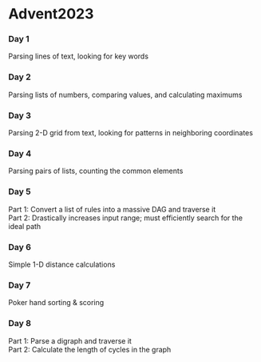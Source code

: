 # Advent2023

### Day 1
Parsing lines of text, looking for key words

### Day 2
Parsing lists of numbers, comparing values, and calculating maximums

### Day 3
Parsing 2-D grid from text, looking for patterns in neighboring coordinates

### Day 4
Parsing pairs of lists, counting the common elements

### Day 5
Part 1: Convert a list of rules into a massive DAG and traverse it  
Part 2: Drastically increases input range;  must efficiently search for the ideal path

### Day 6
Simple 1-D distance calculations

### Day 7
Poker hand sorting & scoring

### Day 8
Part 1: Parse a digraph and traverse it  
Part 2: Calculate the length of cycles in the graph